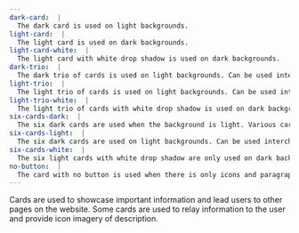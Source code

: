 ```yaml
---
dark-card:  |
  The dark card is used on light backgrounds.
light-card:  |
  The light card is used on dark backgrounds.
light-card-white:  |
  The light card with white drop shadow is used on dark backgrounds.
dark-trio:  |
  The dark trio of cards is used on light backgrounds. Can be used interchangeably with light trio.
light-trio:  |
  The light trio of cards is used on light backgrounds. Can be used interchangeably with dark trio.
light-trio-white:  |
  The light trio of cards with white drop shadow is used on dark backgrounds.
six-cards-dark:  |
  The six dark cards are used when the background is light. Various cards can be hidden for mobile and medium screen sizes.
six-cards-light:  |
  The six dark cards are used on light backgrounds. Can be used interchangeably with six dark cards. Various cards can be hidden for mobile and medium screen sizes.
six-cards-white:  |
  The six light cards with white drop shadow are only used on dark backgrounds. Various cards can be hidden for mobile and medium screen sizes.
no-button:  |
  The card with no button is used when there is only icons and paragraphs needed.
---
```


Cards are used to showcase important information and lead users to other pages on the website. Some cards are used to relay information to the user and provide icon imagery of description.
